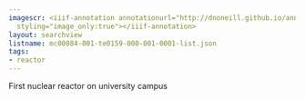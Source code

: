 ```yaml
---
imagescr: <iiif-annotation annotationurl="http://dnoneill.github.io/annotate/annotations/mc00084-001-te0159-000-001-0001-2.json"
  styling="image_only:true"></iiif-annotation>
layout: searchview
listname: mc00084-001-te0159-000-001-0001-list.json
tags:
- reactor
---
```

First nuclear reactor on university campus